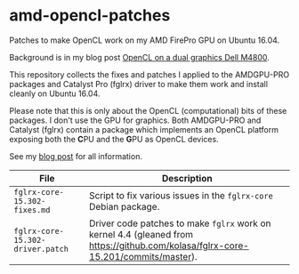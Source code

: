 # amd-opencl-patches

Patches to make OpenCL work on my AMD FirePro GPU on Ubuntu 16.04.

Background is in my blog post
[OpenCL on a dual graphics Dell M4800](http://io.zwets.it/2016/08/18/opencl-on-a-dual-graphics-dell-m4800/).

This repository collects the fixes and patches I applied to the AMDGPU-PRO
packages and Catalyst Pro (fglrx) driver to make them work and install cleanly
on Ubuntu 16.04.

Please note that this is only about the OpenCL (computational) bits of these
packages.  I don't use the GPU for graphics.  Both AMDGPU-PRO and Catalyst
(fglrx) contain a package which implements an OpenCL platform exposing both
the **C**PU and the **G**PU as OpenCL devices.

See my [blog post](http://io.zwets.it/2016/08/18/opencl-on-a-dual-graphics-dell-m4800/)
for all information.

| File | Description | 
|------|-------------|
| `fglrx-core-15.302-fixes.md` | Script to fix various issues in the `fglrx-core` Debian package. |
| `fglrx-core-15.302-driver.patch` | Driver code patches to make `fglrx` work on kernel 4.4 (gleaned from <https://github.com/kolasa/fglrx-core-15.201/commits/master>). |

